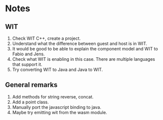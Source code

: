 # Notes

## WIT

1. Check WIT C++, create a project.
2. Understand what the difference between guest and host is in WIT.
3. It would be good to be able to explain the component model and WIT to Fabio and Jens.
4. Check what WIT is enabling in this case. There are multiple languages that support it.
5. Try converting WIT to Java and Java to WIT.

## General remarks
1. Add methods for string reverse, concat.
2. Add a point class.
3. Manually port the javascript binding to java.
4. Maybe try emitting wit from the wasm module.